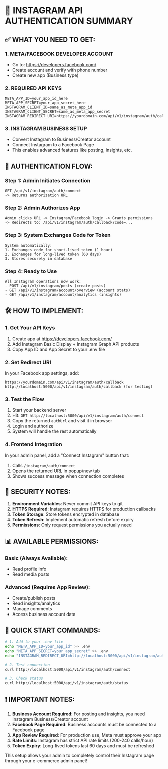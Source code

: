 # 🔑 INSTAGRAM API AUTHENTICATION SUMMARY

## ✅ WHAT YOU NEED TO GET:

### 1. **META/FACEBOOK DEVELOPER ACCOUNT**
- Go to: https://developers.facebook.com/
- Create account and verify with phone number
- Create new app (Business type)

### 2. **REQUIRED API KEYS**
```
META_APP_ID=your_app_id_here
META_APP_SECRET=your_app_secret_here
INSTAGRAM_CLIENT_ID=same_as_meta_app_id
INSTAGRAM_CLIENT_SECRET=same_as_meta_app_secret
INSTAGRAM_REDIRECT_URI=https://yourdomain.com/api/v1/instagram/auth/callback
```

### 3. **INSTAGRAM BUSINESS SETUP**
- Convert Instagram to Business/Creator account
- Connect Instagram to a Facebook Page
- This enables advanced features like posting, insights, etc.

## 🔄 AUTHENTICATION FLOW:

### **Step 1: Admin Initiates Connection**
```
GET /api/v1/instagram/auth/connect
-> Returns authorization URL
```

### **Step 2: Admin Authorizes App**
```
Admin clicks URL -> Instagram/Facebook login -> Grants permissions
-> Redirects to: /api/v1/instagram/auth/callback?code=...
```

### **Step 3: System Exchanges Code for Token**
```
System automatically:
1. Exchanges code for short-lived token (1 hour)
2. Exchanges for long-lived token (60 days)
3. Stores securely in database
```

### **Step 4: Ready to Use**
```
All Instagram operations now work:
- POST /api/v1/instagram/posts (create posts)
- GET /api/v1/instagram/account/overview (account stats)
- GET /api/v1/instagram/account/analytics (insights)
```

## 🛠️ HOW TO IMPLEMENT:

### **1. Get Your API Keys**
1. Create app at https://developers.facebook.com/
2. Add Instagram Basic Display + Instagram Graph API products
3. Copy App ID and App Secret to your .env file

### **2. Set Redirect URI**
In your Facebook app settings, add:
```
https://yourdomain.com/api/v1/instagram/auth/callback
http://localhost:5000/api/v1/instagram/auth/callback (for testing)
```

### **3. Test the Flow**
1. Start your backend server
2. Hit: `GET http://localhost:5000/api/v1/instagram/auth/connect`
3. Copy the returned `authUrl` and visit it in browser
4. Login and authorize
5. System will handle the rest automatically

### **4. Frontend Integration**
In your admin panel, add a "Connect Instagram" button that:
1. Calls `/instagram/auth/connect` 
2. Opens the returned URL in popup/new tab
3. Shows success message when connection completes

## 🔐 SECURITY NOTES:

1. **Environment Variables**: Never commit API keys to git
2. **HTTPS Required**: Instagram requires HTTPS for production callbacks
3. **Token Storage**: Store tokens encrypted in database
4. **Token Refresh**: Implement automatic refresh before expiry
5. **Permissions**: Only request permissions you actually need

## 📊 AVAILABLE PERMISSIONS:

### **Basic (Always Available):**
- Read profile info
- Read media posts

### **Advanced (Requires App Review):**
- Create/publish posts
- Read insights/analytics
- Manage comments
- Access business account data

## 🚀 QUICK START COMMANDS:

```bash
# 1. Add to your .env file
echo "META_APP_ID=your_app_id" >> .env
echo "META_APP_SECRET=your_app_secret" >> .env
echo "INSTAGRAM_REDIRECT_URI=http://localhost:5000/api/v1/instagram/auth/callback" >> .env

# 2. Test connection
curl http://localhost:5000/api/v1/instagram/auth/connect

# 3. Check status
curl http://localhost:5000/api/v1/instagram/auth/status
```

## ❗ IMPORTANT NOTES:

1. **Business Account Required**: For posting and insights, you need Instagram Business/Creator account
2. **Facebook Page Required**: Business accounts must be connected to a Facebook page
3. **App Review Required**: For production use, Meta must approve your app
4. **Rate Limits**: Instagram has strict API rate limits (200-240 calls/hour)
5. **Token Expiry**: Long-lived tokens last 60 days and must be refreshed

This setup allows your admin to completely control their Instagram page through your e-commerce admin panel!
